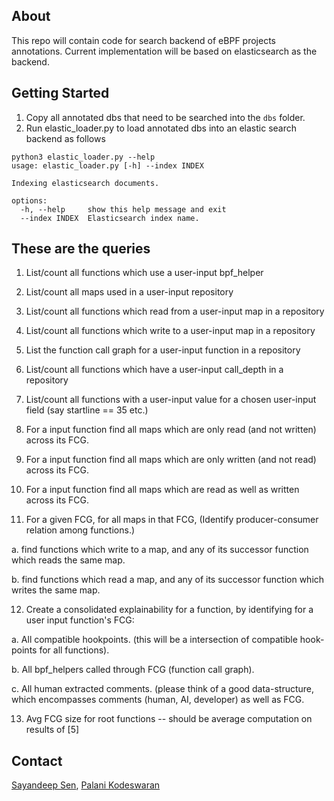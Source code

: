 ## About
This repo will contain code for search backend of eBPF projects annotations. Current implementation will be based on elasticsearch as the backend.

## Getting Started

1) Copy all annotated dbs that need to be searched into the ```dbs``` folder. 
2) Run elastic_loader.py to load annotated dbs into an elastic search backend as follows

```
python3 elastic_loader.py --help
usage: elastic_loader.py [-h] --index INDEX

Indexing elasticsearch documents.

options:
  -h, --help     show this help message and exit
  --index INDEX  Elasticsearch index name.

```

## These are the queries
1. List/count all functions which use a user-input bpf_helper

2. List/count all maps used in a user-input repository

3. List/count all functions which read from a user-input map in a repository

4. List/count all functions which write to a user-input map in a repository

5. List the function call graph for a user-input function in a repository

6. List/count all functions which have a user-input call_depth in a repository

7. List/count all functions with a user-input value for a chosen user-input field (say startline == 35 etc.)

8. For a input function find all maps which are only read (and not written) across its FCG.

9. For a input function find all maps which are only written (and not read) across its FCG.

10. For a input function find all maps which are read as well as written across its FCG.

11. For a given FCG, for all maps in that FCG, (Identify producer-consumer relation among functions.)

  a. find functions which write to a map, and any of its successor function which reads the same map.

  b. find functions which read a map, and any of its successor function which writes the same map.

12. Create a consolidated explainability for a function, by identifying for a user input function's FCG:

  a. All compatible hookpoints. (this will be a intersection of compatible hook-points for all functions).

  b. All bpf_helpers called through FCG (function call graph).

  c. All human extracted comments. (please think of a good data-structure, which encompasses comments (human, AI, developer) as well as FCG.

13. Avg FCG size for root functions -- should be average computation on results of [5]

## Contact
[Sayandeep Sen](https://www.github.com/sdsen), [Palani Kodeswaran](https://www.github.com/palanik1)
